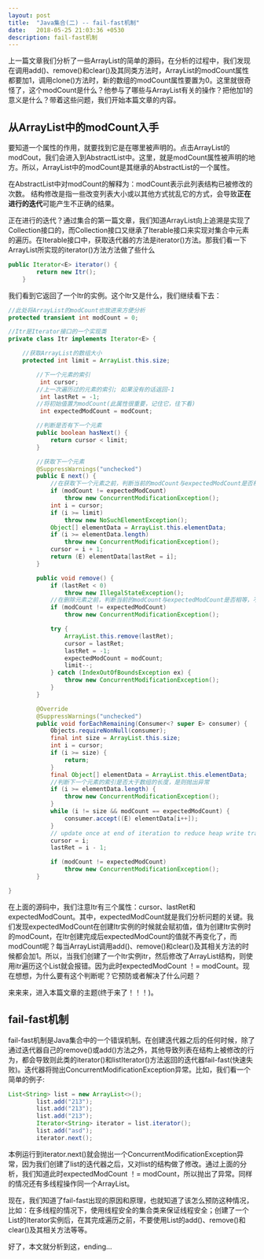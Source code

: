 ```yaml
---
layout: post
title:  "Java集合(二) -- fail-fast机制"
date:   2018-05-25 21:03:36 +0530
description: fail-fast机制
---
```


上一篇文章我们分析了一些ArrayList的简单的源码，在分析的过程中，我们发现在调用add()、remove()和clear()及其同类方法时，ArrayList的modCount属性都要加1，调用clone()方法时，新的数组的modCount属性要置为0。这里就很奇怪了，这个modCount是什么？他参与了哪些与ArrayList有关的操作？把他加1的意义是什么？带着这些问题，我们开始本篇文章的内容。

## 从ArrayList中的modCount入手

要知道一个属性的作用，就要找到它是在哪里被声明的。点击ArrayList的modCout，我们会进入到AbstractList中。这里，就是modCount属性被声明的地方。所以，ArrayList中的modCount是其继承的AbstractList的一个属性。

在AbstractList中对modCount的解释为：modCount表示此列表结构已被修改的次数。 结构修改是指一些改变列表大小或以其他方式扰乱它的方式，会导致**正在进行的迭代**可能产生不正确的结果。

正在进行的迭代？通过集合的第一篇文章，我们知道ArrayList向上追溯是实现了Collection接口的，而Collection接口又继承了Iterable接口来实现对集合中元素的遍历。在Iterable接口中，获取迭代器的方法是iterator()方法。那我们看一下ArrayList所实现的iterator()方法方法做了些什么

```java
public Iterator<E> iterator() {
        return new Itr();
    }
```

我们看到它返回了一个Itr的实例。这个Itr又是什么，我们继续看下去：

```java
//此处将ArrayList的modCount也放进来方便分析
protected transient int modCount = 0;

//Itr是Iterator接口的一个实现类
private class Itr implements Iterator<E> {

    //获取ArrayList的数组大小
    protected int limit = ArrayList.this.size;

        //下一个元素的索引
         int cursor;
        //上一次遍历过的元素的索引; 如果没有的话返回-1
         int lastRet = -1;
        //将初始值置为modCount(此属性很重要，记住它，往下看)
         int expectedModCount = modCount;

        //判断是否有下一个元素
        public boolean hasNext() {
            return cursor < limit;
        }

        //获取下一个元素
        @SuppressWarnings("unchecked")
        public E next() {
            //在获取下一个元素之前，判断当前的modCount与expectedModCount是否相等，不等则抛出异常
            if (modCount != expectedModCount)
                throw new ConcurrentModificationException();
            int i = cursor;
            if (i >= limit)
                throw new NoSuchElementException();
            Object[] elementData = ArrayList.this.elementData;
            if (i >= elementData.length)
                throw new ConcurrentModificationException();
            cursor = i + 1;
            return (E) elementData[lastRet = i];
        }

        public void remove() {
            if (lastRet < 0)
                throw new IllegalStateException();
            //在删除元素之前，判断当前的modCount与expectedModCount是否相等，不等则抛出异常
            if (modCount != expectedModCount)
                throw new ConcurrentModificationException();

            try {
                ArrayList.this.remove(lastRet);
                cursor = lastRet;
                lastRet = -1;
                expectedModCount = modCount;
                limit--;
            } catch (IndexOutOfBoundsException ex) {
                throw new ConcurrentModificationException();
            }
        }

        @Override
        @SuppressWarnings("unchecked")
        public void forEachRemaining(Consumer<? super E> consumer) {
            Objects.requireNonNull(consumer);
            final int size = ArrayList.this.size;
            int i = cursor;
            if (i >= size) {
                return;
            }
            final Object[] elementData = ArrayList.this.elementData;
            //判断下一个元素的索引是否大于数组的长度，是则抛出异常
            if (i >= elementData.length) {
                throw new ConcurrentModificationException();
            }
            while (i != size && modCount == expectedModCount) {
                consumer.accept((E) elementData[i++]);
            }
            // update once at end of iteration to reduce heap write traffic
            cursor = i;
            lastRet = i - 1;

            if (modCount != expectedModCount)
                throw new ConcurrentModificationException();
        }

}
```

在上面的源码中，我们注意Itr有三个属性：cursor、lastRet和expectedModCount。其中，expectedModCount就是我们分析问题的关键。我们发现expectedModCount在创建Itr实例的时候就会赋初值，值为创建Itr实例时的modCount，在Itr创建完成后expectedModCount的值就不再变化了，而modCount呢？每当ArrayList调用add()、remove()和clear()及其相关方法的时候都会加1。所以，当我们创建了一个Itr实例itr，然后修改了ArrayList结构，则使用itr遍历这个List就会报错。因为此时expectedModCount ！= modCount。现在想想，为什么要有这个判断呢？它预防或者解决了什么问题？

来来来，进入本篇文章的主题(终于来了！！！)。

## fail-fast机制

fail-fast机制是Java集合中的一个错误机制。在创建迭代器之后的任何时候，除了通过迭代器自己的remove()或add()方法之外，其他导致列表在结构上被修改的行为，都会导致则此类的iterator()和listIterator()方法返回的迭代器fail-fast(快速失败)。迭代器将抛出ConcurrentModificationException异常。比如，我们看一个简单的例子:

```java
List<String> list = new ArrayList<>();
        list.add("213");
        list.add("213");
        list.add("213");
        Iterator<String> iterator = list.iterator();
        list.add("asd");
        iterator.next();
```

本例运行到iterator.next()就会抛出一个ConcurrentModificationException异常，因为我们创建了list的迭代器之后，又对list的结构做了修改。通过上面的分析，我们知道此时expectedModCount ！= modCount，所以抛出了异常。同样的情况还有多线程操作同一个ArrayList。

现在，我们知道了fail-fast出现的原因和原理，也就知道了该怎么预防这种情况，比如：在多线程的情况下，使用线程安全的集合类来保证线程安全；创建了一个List的Iterator实例后，在其完成遍历之前，不要使用List的add()、remove()和clear()及其相关方法等等。

好了，本文就分析到这，ending...
